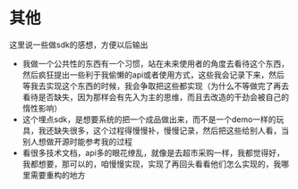 # 其他

这里说一些做sdk的感想，方便以后输出


+ 我做一个公共性的东西有一个习惯，站在未来使用者的角度去看待这个东西，然后疯狂提出一些利于我偷懒的api或者使用方式，这些我会记录下来，然后等我去实现这个东西的时候，我会争取把这些都实现（为什么不等做完了再去看待是否缺失，因为那样会有先入为主的思维，而且去改造的干劲会被自己的惰性影响）
+ 这个埋点sdk，是想要系统的把一个成品做出来，而不是一个demo一样的玩具，我还缺失很多，这个过程得慢慢补，慢慢记录，然后把这些给别人看，当别人想做开源时能参考我的过程
+ 看很多技术文档，api多的眼花缭乱，就像是去超市采购一样，我都觉得好，我都想要，那可以的，咱慢慢实现，实现了再回头看看他们怎么实现的，我哪里需要重构的地方